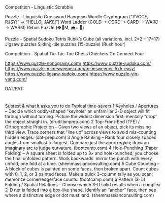 Competition - Linguistic
Scrabble

Puzzle - Linguistic
Crossword
Hangman
Wordle
Cryptogram (“YVCCF, RJSY!” → “HELLO, JAKE!”)
Word Ladder (COLD → CORD → CARD → WARD → WARM)
Rebus Puzzle (👁️🐝M, 🌧️+ 🏹)

Puzzle - Spatial
Sudoku
Tetris
Rubik’s Cube (all variations, incl. 2×2 – 17×17)
Jigsaw puzzles
Sliding-tile puzzles (15-puzzle) (Rush hour)

Competition - Spatial
Tic-Tac-Toe
Chess
Checkers
Go
Connect Four

https://www.puzzle-nonograms.com/
https://www.puzzle-sudoku.com/
https://www.puzzle-minesweeper.com/minesweeper-5x5-easy/
https://www.puzzle-jigsaw-sudoku.com/
https://www.puzzle-yin-yang.com/


DAT/PAT:

#
Subtest & what it asks you to do
Typical time-savers
1
Keyholes / Apertures – Decide which oddly-shaped “keyhole” an unfamiliar 3-D object will fit through without turning.
Picture the widest dimension first; mentally “drop” the object straight in. (eruditionprep.com)
2
Top-Front-End (TFE) / Orthographic Projection – Given two views of an object, pick its missing third view.
Trace corners that “line up” across views to avoid mis-counting hidden edges. (dat-prep.com)
3
Angle Ranking – Rank four closely spaced angles from smallest to largest.
Compare just the apex region; draw an imaginary arc to judge curvature. (bootcamp.com)
4
Hole-Punching (Paper Folding) – A square sheet is folded up to 3× and hole-punched; you choose the final unfolded pattern.
Work backwards: mirror the punch with every unfold, one fold at a time. (shemmassianconsulting.com)
5
Cube Counting – A block of cubes is painted on some faces, then broken apart. Count cubes with 0, 1, 2, or 3 painted faces.
Make a quick 3-column tally as you scan; memorize corner/edge/face counts. (bootcamp.com)
6
Pattern (3-D) Folding / Spatial Relations – Choose which 3-D solid results when a complex 2-D net is folded into a box-like shape.
Identify an “anchor” face, then see where a distinctive edge or dot must land. (shemmassianconsulting.com)


